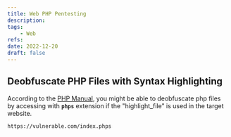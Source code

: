 ```yaml
---
title: Web PHP Pentesting
description:
tags:
    - Web
refs:
date: 2022-12-20
draft: false
---
```


## Deobfuscate PHP Files with Syntax Highlighting

According to the [PHP Manual](https://www.php.net/manual/en/function.highlight-file.php), you might be able to deobfuscate php files by accessing with **`phps`** extension if the "highlight_file" is used in the target website.

```txt
https://vulnerable.com/index.phps
```